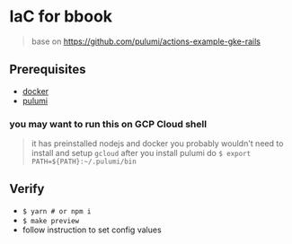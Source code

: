 # IaC for bbook
> base on https://github.com/pulumi/actions-example-gke-rails

## Prerequisites
- [docker](https://docs.docker.com/install/)
- [pulumi](https://www.pulumi.com/docs/reference/install/)

### you may want to run this on GCP Cloud shell
> it has preinstalled nodejs and docker
> you probably wouldn't need to install and setup `gcloud`
> after you install pulumi do `$ export PATH=${PATH}:~/.pulumi/bin`

## Verify
- `$ yarn # or npm i`
- `$ make preview`
- follow instruction to set config values
